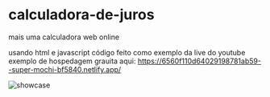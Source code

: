# calculadora-de-juros
mais uma calculadora web online

usando html e javascript
código feito como exemplo da live do youtube
exemplo de hospedagem grauita aqui: https://6560f110d64029198781ab59--super-mochi-bf5840.netlify.app/

![showcase](https://github.com/enfraso/calculadora-de-juros/assets/32441791/5d3aa746-cf88-42d6-bd66-26b7127ba80c)

